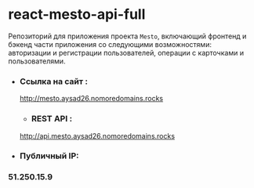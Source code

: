 # react-mesto-api-full
Репозиторий для приложения проекта `Mesto`, включающий фронтенд и бэкенд части приложения со следующими возможностями: авторизации и регистрации пользователей, операции с карточками и пользователями. 
  
- ### Ссылка на сайт :
  <http://mesto.aysad26.nomoredomains.rocks>

  - ### REST API :
  <http://api.mesto.aysad26.nomoredomains.rocks>

- ### Публичный IP:
### 51.250.15.9
